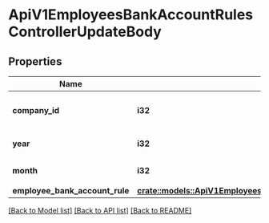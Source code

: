 # ApiV1EmployeesBankAccountRulesControllerUpdateBody

## Properties

Name | Type | Description | Notes
------------ | ------------- | ------------- | -------------
**company_id** | **i32** | 更新対象事業所ID（必須） | 
**year** | **i32** | 更新対象年（必須） | 
**month** | **i32** | 更新対象月（必須） | 
**employee_bank_account_rule** | [**crate::models::ApiV1EmployeesBankAccountRuleUpdateRequestSerializer**](ApiV1EmployeesBankAccountRuleUpdateRequestSerializer.md) |  | 

[[Back to Model list]](../README.md#documentation-for-models) [[Back to API list]](../README.md#documentation-for-api-endpoints) [[Back to README]](../README.md)


